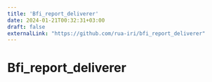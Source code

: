 ```yaml
---
title: 'Bfi_report_deliverer'
date: 2024-01-21T00:32:31+03:00
draft: false
externalLink: "https://github.com/rua-iri/bfi_report_deliverer"
---
```


# Bfi_report_deliverer

